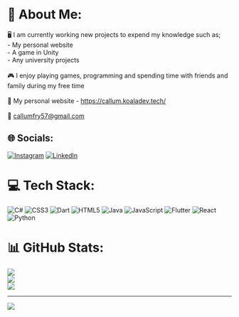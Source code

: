 # 💫 About Me:
🖥️ I am currently working new projects to expend my knowledge such as;<br>- My personal website<br>- A game in Unity<br>- Any university projects<br><br>🎮 I enjoy playing games, programming and spending time with friends and family during my free time<br><br>🔗 My personal website - https://callum.koaladev.tech/<br><br>📧 callumfry57@gmail.com


## 🌐 Socials:
[![Instagram](https://img.shields.io/badge/Instagram-%23E4405F.svg?logo=Instagram&logoColor=white)](https://instagram.com/https://www.instagram.com/_callum__fry/) [![LinkedIn](https://img.shields.io/badge/LinkedIn-%230077B5.svg?logo=linkedin&logoColor=white)](https://linkedin.com/in/www.linkedin.com/in/callum-fry1) 

# 💻 Tech Stack:
![C#](https://img.shields.io/badge/c%23-%23239120.svg?style=for-the-badge&logo=c-sharp&logoColor=white) ![CSS3](https://img.shields.io/badge/css3-%231572B6.svg?style=for-the-badge&logo=css3&logoColor=white) ![Dart](https://img.shields.io/badge/dart-%230175C2.svg?style=for-the-badge&logo=dart&logoColor=white) ![HTML5](https://img.shields.io/badge/html5-%23E34F26.svg?style=for-the-badge&logo=html5&logoColor=white) ![Java](https://img.shields.io/badge/java-%23ED8B00.svg?style=for-the-badge&logo=java&logoColor=white) ![JavaScript](https://img.shields.io/badge/javascript-%23323330.svg?style=for-the-badge&logo=javascript&logoColor=%23F7DF1E) ![Flutter](https://img.shields.io/badge/Flutter-%2302569B.svg?style=for-the-badge&logo=Flutter&logoColor=white) ![React](https://img.shields.io/badge/react-%2320232a.svg?style=for-the-badge&logo=react&logoColor=%2361DAFB) ![Python](https://img.shields.io/badge/python-3670A0?style=for-the-badge&logo=python&logoColor=ffdd54)
# 📊 GitHub Stats:
![](https://github-readme-stats.vercel.app/api?username=callumf222&theme=dark&hide_border=false&include_all_commits=true&count_private=false)<br/>
![](https://github-readme-streak-stats.herokuapp.com/?user=callumf222&theme=dark&hide_border=false)<br/>
![](https://github-readme-stats.vercel.app/api/top-langs/?username=callumf222&theme=dark&hide_border=false&include_all_commits=true&count_private=false&layout=compact)

---
[![](https://visitcount.itsvg.in/api?id=callumf222&icon=0&color=0)](https://visitcount.itsvg.in)

<!-- Proudly created with GPRM ( https://gprm.itsvg.in ) -->
